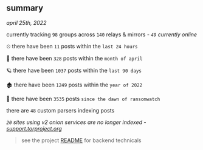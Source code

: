 
## summary
_april 25th, 2022_

currently tracking `98` groups across `140` relays & mirrors - _`49` currently online_

⏲ there have been `11` posts within the `last 24 hours`

🦈 there have been `328` posts within the `month of april`

🪐 there have been `1037` posts within the `last 90 days`

🏚 there have been `1249` posts within the `year of 2022`

🦕 there have been `3535` posts `since the dawn of ransomwatch`

there are `48` custom parsers indexing posts

_`20` sites using v2 onion services are no longer indexed - [support.torproject.org](https://support.torproject.org/onionservices/v2-deprecation/)_

> see the project [README](https://github.com/thetanz/ransomwatch#ransomwatch--) for backend technicals
